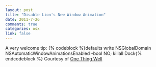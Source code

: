 ```yaml
--- 
layout: post
title: "Disable Lion's New Window Animation"
date: 2011-7-26
comments: true
categories: osx
link: false
---
```

A very welcome tip:
{% codeblock %}defaults write NSGlobalDomain NSAutomaticWindowAnimationsEnabled -bool NO; killall Dock{% endcodeblock %}
Courtesy of <a title="Disable Lion New Window Animations" href="http://onethingwell.org/post/8086769966/disable-lions-new-window-animation" target="_blank">One Thing Well</a>

&nbsp;
